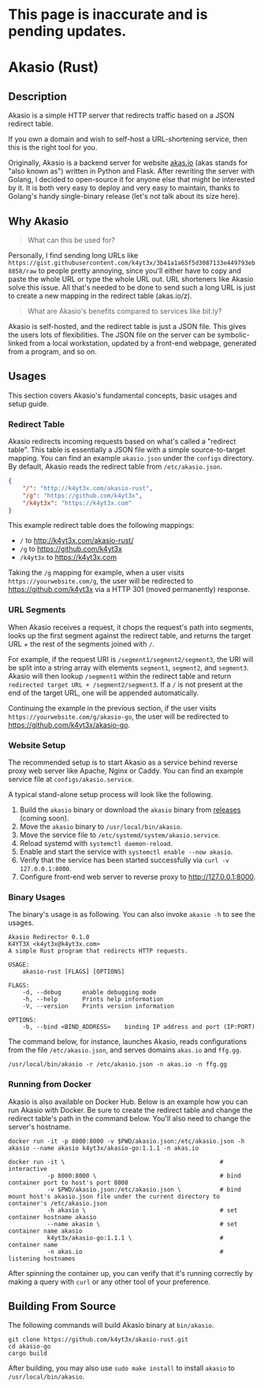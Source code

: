 <h1>This page is inaccurate and is pending updates.</h1>

# Akasio (Rust)

## Description

Akasio is a simple HTTP server that redirects traffic based on a JSON redirect table.

If you own a domain and wish to self-host a URL-shortening service, then this is the right tool for you.

Originally, Akasio is a backend server for website [akas.io](akas.io) (akas stands for "also known as") written in Python and Flask. After rewriting the server with Golang, I decided to open-source it for anyone else that might be interested by it. It is both very easy to deploy and very easy to maintain, thanks to Golang's handy single-binary release (let's not talk about its size here).

## Why Akasio

> What can this be used for?

Personally, I find sending long URLs like `https://gist.githubusercontent.com/k4yt3x/3b41a1a65f5d3087133e449793eb8858/raw` to people pretty annoying, since you'll either have to copy and paste the whole URL or type the whole URL out. URL shorteners like Akasio solve this issue. All that's needed to be done to send such a long URL is just to create a new mapping in the redirect table (akas.io/z).

> What are Akasio's benefits compared to services like bit.ly?

Akasio is self-hosted, and the redirect table is just a JSON file. This gives the users lots of flexibilities. The JSON file on the server can be symbolic-linked from a local workstation, updated by a front-end webpage, generated from a program, and so on.

## Usages

This section covers Akasio's fundamental concepts, basic usages and setup guide.

### Redirect Table

Akasio redirects incoming requests based on what's called a "redirect table". This table is essentially a JSON file with a simple source-to-target mapping. You can find an example `akasio.json` under the `configs` directory. By default, Akasio reads the redirect table from `/etc/akasio.json`.

```json
{
    "/": "http://k4yt3x.com/akasio-rust",
    "/g": "https://github.com/k4yt3x",
    "/k4yt3x": "https://k4yt3x.com"
}
```

This example redirect table does the following mappings:

- `/` to http://k4yt3x.com/akasio-rust/
- `/g` to https://github.com/k4yt3x
- `/k4yt3x` to https://k4yt3x.com

Taking the `/g` mapping for example, when a user visits `https://yourwebsite.com/g`, the user will be redirected to https://github.com/k4yt3x via a HTTP 301 (moved permanently) response.

### URL Segments

When Akasio receives a request, it chops the request's path into segments, looks up the first segment against the redirect table, and returns the target URL + the rest of the segments joined with `/`.

For example, if the request URI is `/segment1/segment2/segment3`, the URI will be split into a string array with elements `segment1`, `segment2`, and `segment3`. Akasio will then lookup `/segment1` within the redirect table and return `redirected target URL + /segment2/segment3`. If a `/` is not present at the end of the target URL, one will be appended automatically.

Continuing the example in the previous section, if the user visits `https://yourwebsite.com/g/akasio-go`, the user will be redirected to https://github.com/k4yt3x/akasio-go.

### Website Setup

The recommended setup is to start Akasio as a service behind reverse proxy web server like Apache, Nginx or Caddy. You can find an example service file at `configs/akasio.service`.

A typical stand-alone setup process will look like the following.

1. Build the `akasio` binary or download the `akasio` binary from [releases](https://github.com/k4yt3x/akasio-rust/releases) (coming soon).
1. Move the `akasio` binary to `/usr/local/bin/akasio`.
1. Move the service file to `/etc/systemd/system/akasio.service`.
1. Reload systemd with `systemctl daemon-reload`.
1. Enable and start the service with `systemctl enable --now akasio`.
1. Verify that the service has been started successfully via `curl -v 127.0.0.1:8000`.
1. Configure front-end web server to reverse proxy to http://127.0.0.1:8000.

### Binary Usages

The binary's usage is as following. You can also invoke `akasio -h` to see the usages.

```console
Akasio Redirector 0.1.0
K4YT3X <k4yt3x@k4yt3x.com>
A simple Rust program that redirects HTTP requests.

USAGE:
    akasio-rust [FLAGS] [OPTIONS]

FLAGS:
    -d, --debug      enable debugging mode
    -h, --help       Prints help information
    -V, --version    Prints version information

OPTIONS:
    -b, --bind <BIND_ADDRESS>    binding IP address and port (IP:PORT)
```

The command below, for instance, launches Akasio, reads configurations from the file `/etc/akasio.json`, and serves domains `akas.io` and `ffg.gg`.

```shell
/usr/local/bin/akasio -r /etc/akasio.json -n akas.io -n ffg.gg
```

### Running from Docker

Akasio is also available on Docker Hub. Below is an example how you can run Akasio with Docker. Be sure to create the redirect table and change the redirect table's path in the command below. You'll also need to change the server's hostname.

```shell
docker run -it -p 8000:8000 -v $PWD/akasio.json:/etc/akasio.json -h akasio --name akasio k4yt3x/akasio-go:1.1.1 -n akas.io

docker run -it \                                            # interactive
           -p 8000:8000 \                                   # bind container port to host's port 8000
           -v $PWD/akasio.json:/etc/akasio.json \           # bind mount host's akasio.json file under the current directory to container's /etc/akasio.json
           -h akasio \                                      # set container hostname akasio
           --name akasio \                                  # set container name akasio
           k4yt3x/akasio-go:1.1.1 \                         # container name
           -n akas.io                                       # listening hostnames
```

After spinning the container up, you can verify that it's running correctly by making a query with `curl` or any other tool of your preference.

## Building From Source

The following commands will build Akasio binary at `bin/akasio`.

```shell
git clone https://github.com/k4yt3x/akasio-rust.git
cd akasio-go
cargo build
```

After building, you may also use `sudo make install` to install `akasio` to `/usr/local/bin/akasio`.
